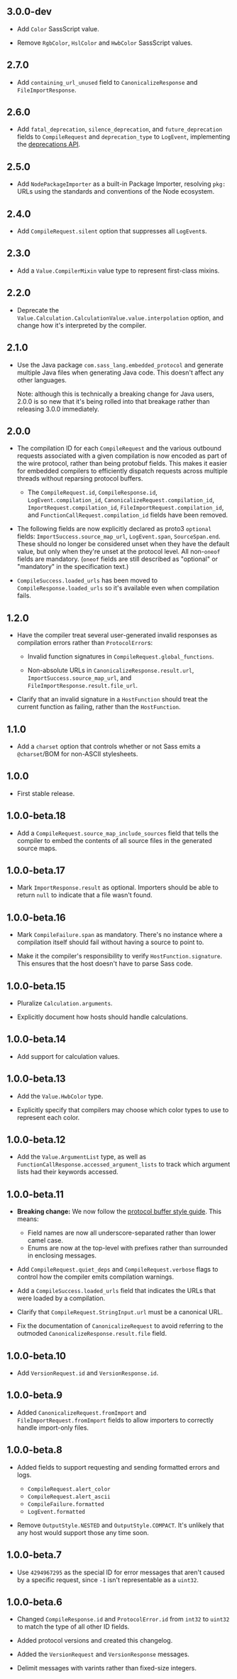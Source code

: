 ## 3.0.0-dev

* Add `Color` SassScript value.

* Remove `RgbColor`, `HslColor` and `HwbColor` SassScript values.

## 2.7.0

* Add `containing_url_unused` field to `CanonicalizeResponse` and
  `FileImportResponse`.

## 2.6.0

* Add `fatal_deprecation`, `silence_deprecation`, and `future_deprecation`
  fields to `CompileRequest` and `deprecation_type` to `LogEvent`, implementing
  the [deprecations API].

[deprecations API]: accepted/deprecations-api.md

## 2.5.0

* Add `NodePackageImporter` as a built-in Package Importer, resolving `pkg:`
  URLs using the standards and conventions of the Node ecosystem.

## 2.4.0

* Add `CompileRequest.silent` option that suppresses all `LogEvent`s.

## 2.3.0

* Add a `Value.CompilerMixin` value type to represent first-class mixins.

## 2.2.0

* Deprecate the `Value.Calculation.CalculationValue.value.interpolation` option,
  and change how it's interpreted by the compiler.

## 2.1.0

* Use the Java package `com.sass_lang.embedded_protocol` and generate multiple
  Java files when generating Java code. This doesn't affect any other languages.

  Note: although this is technically a breaking change for Java users, 2.0.0 is
  so new that it's being rolled into that breakage rather than releasing 3.0.0
  immediately.

## 2.0.0

* The compilation ID for each `CompileRequest` and the various outbound requests
  associated with a given compilation is now encoded as part of the wire
  protocol, rather than being protobuf fields. This makes it easier for embedded
  compilers to efficiently dispatch requests across multiple threads without
  reparsing protocol buffers.

  * The `CompileRequest.id`, `CompileResponse.id`, `LogEvent.compilation_id`,
    `CanonicalizeRequest.compilation_id`, `ImportRequest.compilation_id`,
    `FileImportRequest.compilation_id`, and `FunctionCallRequest.compilation_id`
    fields have been removed.

* The following fields are now explicitly declared as proto3 `optional` fields:
  `ImportSuccess.source_map_url`, `LogEvent.span`, `SourceSpan.end`. These
  should no longer be considered unset when they have the default value, but
  only when they're unset at the protocol level. All non-`oneof` fields are
  mandatory. (`oneof` fields are still described as "optional" or "mandatory" in
  the specification text.)

* `CompileSuccess.loaded_urls` has been moved to `CompileResponse.loaded_urls`
  so it's available even when compilation fails.

## 1.2.0

* Have the compiler treat several user-generated invalid responses as
  compilation errors rather than `ProtocolError`s:

  * Invalid function signatures in `CompileRequest.global_functions`.

  * Non-absolute URLs in `CanonicalizeResponse.result.url`,
    `ImportSuccess.source_map_url`, and `FileImportResponse.result.file_url`.

* Clarify that an invalid signature in a `HostFunction` should treat the current
  function as failing, rather than the `HostFunction`.

## 1.1.0

* Add a `charset` option that controls whether or not Sass emits a
  `@charset`/BOM for non-ASCII stylesheets.

## 1.0.0

* First stable release.

## 1.0.0-beta.18

* Add a `CompileRequest.source_map_include_sources` field that tells the
  compiler to embed the contents of all source files in the generated source
  maps.

## 1.0.0-beta.17

* Mark `ImportResponse.result` as optional. Importers should be able to return
  `null` to indicate that a file wasn't found.

## 1.0.0-beta.16

* Mark `CompileFailure.span` as mandatory. There's no instance where a
  compilation itself should fail without having a source to point to.

* Make it the compiler's responsibility to verify `HostFunction.signature`.
  This ensures that the host doesn't have to parse Sass code.

## 1.0.0-beta.15

* Pluralize `Calculation.arguments`.

* Explicitly document how hosts should handle calculations.

## 1.0.0-beta.14

* Add support for calculation values.

## 1.0.0-beta.13

* Add the `Value.HwbColor` type.

* Explicitly specify that compilers may choose which color types to use to
  represent each color.

## 1.0.0-beta.12

* Add the `Value.ArgumentList` type, as well as
  `FunctionCallResponse.accessed_argument_lists` to track which argument lists
  had their keywords accessed.

## 1.0.0-beta.11

* **Breaking change:** We now follow the [protocol buffer style guide]. This means:
  * Field names are now all underscore-separated rather than lower camel case.
  * Enums are now at the top-level with prefixes rather than surrounded in
    enclosing messages.

* Add `CompileRequest.quiet_deps` and `CompileRequest.verbose` flags to control
  how the compiler emits compilation warnings.

* Add a `CompileSuccess.loaded_urls` field that indicates the URLs that were
  loaded by a compilation.

* Clarify that `CompileRequest.StringInput.url` must be a canonical URL.

* Fix the documentation of `CanonicalizeRequest` to avoid referring to the
  outmoded `CanonicalizeResponse.result.file` field.

[protocol buffer style guide]: https://developers.google.com/protocol-buffers/docs/style

## 1.0.0-beta.10

* Add `VersionRequest.id` and `VersionResponse.id`.

## 1.0.0-beta.9

* Added `CanonicalizeRequest.fromImport` and `FileImportRequest.fromImport`
  fields to allow importers to correctly handle import-only files.

## 1.0.0-beta.8

* Added fields to support requesting and sending formatted errors and logs.
  * `CompileRequest.alert_color`
  * `CompileRequest.alert_ascii`
  * `CompileFailure.formatted`
  * `LogEvent.formatted`

* Remove `OutputStyle.NESTED` and `OutputStyle.COMPACT`. It's unlikely that any
  host would support those any time soon.

## 1.0.0-beta.7

* Use `4294967295` as the special ID for error messages that aren't caused by a
  specific request, since `-1` isn't representable as a `uint32`.

## 1.0.0-beta.6

* Changed `CompileResponse.id` and `ProtocolError.id` from `int32` to `uint32`
  to match the type of all other ID fields.

* Added protocol versions and created this changelog.

* Added the `VersionRequest` and `VersionResponse` messages.

* Delimit messages with varints rather than fixed-size integers.
